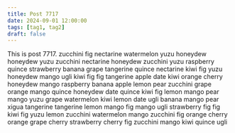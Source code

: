 ```yaml
---
title: Post 7717
date: 2024-09-01 12:00:00
tags: [tag1, tag2]
draft: false
---
```

This is post 7717.
zucchini
fig
nectarine
watermelon
yuzu
honeydew
honeydew
yuzu
zucchini
nectarine
honeydew
zucchini
yuzu
raspberry
quince
strawberry
banana
grape
tangerine
quince
nectarine
kiwi
fig
yuzu
honeydew
mango
ugli
kiwi
fig
fig
tangerine
apple
date
kiwi
orange
cherry
honeydew
mango
raspberry
banana
apple
lemon
pear
zucchini
grape
orange
mango
quince
honeydew
date
quince
kiwi
fig
lemon
mango
pear
mango
yuzu
grape
watermelon
kiwi
lemon
date
ugli
banana
mango
pear
xigua
tangerine
tangerine
lemon
mango
fig
mango
ugli
strawberry
fig
fig
kiwi
fig
yuzu
lemon
zucchini
watermelon
mango
zucchini
fig
orange
cherry
orange
grape
cherry
strawberry
cherry
fig
zucchini
mango
kiwi
quince
ugli
